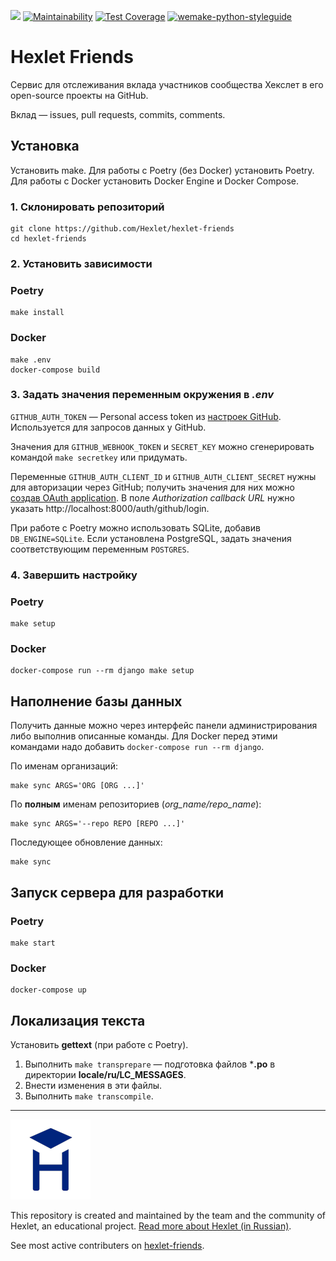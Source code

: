 [![](https://github.com/Hexlet/hexlet-friends/workflows/CI/badge.svg)](https://github.com/Hexlet/hexlet-friends/actions)
[![Maintainability](https://api.codeclimate.com/v1/badges/dedb9f8ad241a9152fd0/maintainability)](https://codeclimate.com/github/Hexlet/hexlet-friends/maintainability)
[![Test Coverage](https://api.codeclimate.com/v1/badges/dedb9f8ad241a9152fd0/test_coverage)](https://codeclimate.com/github/Hexlet/hexlet-friends/test_coverage)
[![wemake-python-styleguide](https://img.shields.io/badge/style-wemake-000000.svg)](https://github.com/wemake-services/wemake-python-styleguide)

# Hexlet Friends
Сервис для отслеживания вклада участников сообщества Хекслет в его open-source проекты на GitHub.

Вклад &mdash; issues, pull requests, commits, comments.

## Установка

Установить make.
Для работы с Poetry (без Docker) установить Poetry.
Для работы с Docker установить Docker Engine и Docker Compose.

### 1. Склонировать репозиторий

```
git clone https://github.com/Hexlet/hexlet-friends
cd hexlet-friends
```

### 2. Установить зависимости

### Poetry

```
make install
```

### Docker

```
make .env
docker-compose build
```

### 3. Задать значения переменным окружения в *.env*

`GITHUB_AUTH_TOKEN` &mdash; Personal access token из [настроек GitHub](https://github.com/settings/tokens). Используется для запросов данных у GitHub.

Значения для `GITHUB_WEBHOOK_TOKEN` и `SECRET_KEY` можно сгенерировать командой `make secretkey` или придумать.

Переменные `GITHUB_AUTH_CLIENT_ID` и `GITHUB_AUTH_CLIENT_SECRET` нужны для авторизации через GitHub;
получить значения для них можно [создав OAuth application](https://github.com/settings/applications/new).
В поле *Authorization callback URL* нужно указать http://localhost:8000/auth/github/login.

При работе с Poetry можно использовать SQLite, добавив `DB_ENGINE=SQLite`.
Если установлена PostgreSQL, задать значения соответствующим переменным `POSTGRES`.

### 4. Завершить настройку

### Poetry

```
make setup
```

### Docker

```
docker-compose run --rm django make setup
```

## Наполнение базы данных

Получить данные можно через интерфейс панели администрирования либо выполнив описанные команды. Для Docker перед этими командами надо добавить `docker-compose run --rm django`.

По именам организаций:

```
make sync ARGS='ORG [ORG ...]'
```

По **полным** именам репозиториев (*org_name/repo_name*):

```
make sync ARGS='--repo REPO [REPO ...]'
```

Последующее обновление данных:

```
make sync
```

## Запуск сервера для разработки

### Poetry

```
make start
```

### Docker

```
docker-compose up
```

## Локализация текста

Установить **gettext** (при работе с Poetry).

1. Выполнить `make transprepare` &mdash; подготовка файлов ***.po** в директории **locale/ru/LC_MESSAGES**.
2. Внести изменения в эти файлы.
3. Выполнить `make transcompile`.

---

[![Hexlet Ltd. logo](https://raw.githubusercontent.com/Hexlet/assets/master/images/hexlet_logo128.png)](https://ru.hexlet.io/pages/about?utm_source=github&utm_medium=link&utm_campaign=exercises-javascript)

This repository is created and maintained by the team and the community of Hexlet, an educational project. [Read more about Hexlet (in Russian)](https://ru.hexlet.io/pages/about?utm_source=github&utm_medium=link&utm_campaign=exercises-javascript).

See most active contributers on [hexlet-friends](https://friends.hexlet.io/).

